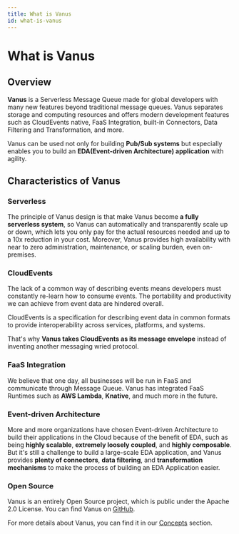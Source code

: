 ```yaml
---
title: What is Vanus
id: what-is-vanus
---
```

# What is Vanus

## Overview
**Vanus** is a Serverless Message Queue made for global developers with many new features beyond traditional message queues.
Vanus separates storage and computing resources and offers modern development features such as CloudEvents native,
FaaS Integration, built-in Connectors, Data Filtering and Transformation, and more.

Vanus can be used not only for building **Pub/Sub systems** but especially enables you to build an **EDA(Event-driven Architecture) 
application** with agility.

## Characteristics of Vanus

### Serverless

The principle of Vanus design is that make Vanus become **a fully serverless system**, so Vanus can automatically and transparently 
scale up or down, which lets you only pay for the actual resources needed and up to a 10x reduction in your cost. 
Moreover, Vanus provides high availability with near to zero administration, maintenance, or scaling burden, even on-premises.

### CloudEvents

The lack of a common way of describing events means developers must constantly re-learn how to consume events. 
The portability and productivity we can achieve from event data are hindered overall.

CloudEvents is a specification for describing event data in common formats to provide interoperability across services, 
platforms, and systems.

That's why **Vanus takes CloudEvents as its message envelope** instead of inventing another messaging wried protocol.

### FaaS Integration

We believe that one day, all businesses will be run in FaaS and communicate through Message Queue. Vanus has integrated
FaaS Runtimes such as **AWS Lambda**, **Knative**, and much more in the future.

### Event-driven Architecture

More and more organizations have chosen Event-driven Architecture to build their applications in the Cloud because of 
the benefit of EDA, such as being **highly scalable**, **extremely loosely coupled**, and **highly composable**. But it's still a 
challenge to build a large-scale EDA application, and Vanus provides **plenty of connectors**, **data filtering**, and
**transformation mechanisms** to make the process of building an EDA Application easier.

### Open Source

Vanus is an entirely Open Source project, which is public under the Apache 2.0 License. You can find Vanus on [GitHub](https://github.com/vanus-labs/vanus).

For more details about Vanus, you can find it in our [Concepts](concepts) section.
